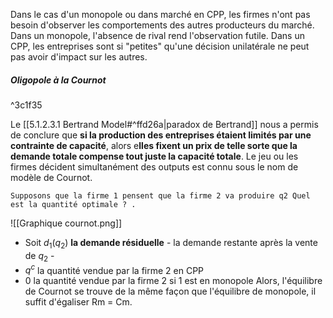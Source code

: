 Dans le cas d'un monopole ou dans marché en CPP, les firmes n'ont pas besoin d'observer les comportements des autres producteurs du marché.
	Dans un monopole, l'absence de rival rend l'observation futile.
	Dans un CPP, les entreprises sont si "petites" qu'une décision unilatérale ne peut pas avoir d'impact sur les autres.




##### Oligopole à la Cournot

^3c1f35

Le [[5.1.2.3.1 Bertrand Model#^ffd26a|paradox de Bertrand]] nous a permis de conclure que **si la production des entreprises étaient limités par une contrainte de capacité**, alors e**lles fixent un prix de telle sorte que la demande totale compense tout juste la capacité totale**.
Le jeu ou les firmes décident simultanément des outputs est connu sous le nom de modèle de Cournot.

	Supposons que la firme 1 pensent que la firme 2 va produire q2 Quel est la quantité optimale ? .

![[Graphique cournot.png]]
- Soit $d_1(q_2)$ **la demande résiduelle** - la demande restante après la vente de $q_2$ -
- $q^c$ la quantité vendue par la firme 2 en CPP
- 0 la quantité vendue par la firme 2 si 1 est en monopole
Alors, l'équilibre de Cournot se trouve de la même façon que l'équilibre de monopole, il suffit d'égaliser Rm = Cm.
